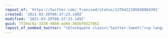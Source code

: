 ```yaml
---
repost_of: 'https://twitter.com/_francied/status/1376422105038864391'
created: '2021-03-29T06:37:23.149Z'
modified: '2021-03-29T06:37:23.149Z'
guid: 7f20acb1-3338-48b8-ad4d-365bf9327b62
repost_of_oembed_twitter: "<blockquote class=\"twitter-tweet\"><p lang=\"en\" dir=\"ltr\">I&#39;m curious:<br><br>Has anyone analysed/studied (hidden) hierarchies and (perceived) power structures in autonomous teams?<br><br>I have a feeling we tend to underestimate social psychology in these settings.</p>&mdash; Franziska Hauck \U0001F469\U0001F3FB‍\U0001F4BB \U0001F442\U0001F3FB (@_francied) <a href=\"https://twitter.com/_francied/status/1376422105038864391?ref_src=twsrc%5Etfw\">March 29, 2021</a></blockquote>\n<script async src=\"https://platform.twitter.com/widgets.js\" charset=\"utf-8\"></script>\n"
---
```

 
